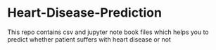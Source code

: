 # Heart-Disease-Prediction
This repo contains csv and jupyter note book files which helps you to predict whether patient suffers with heart disease or not 

